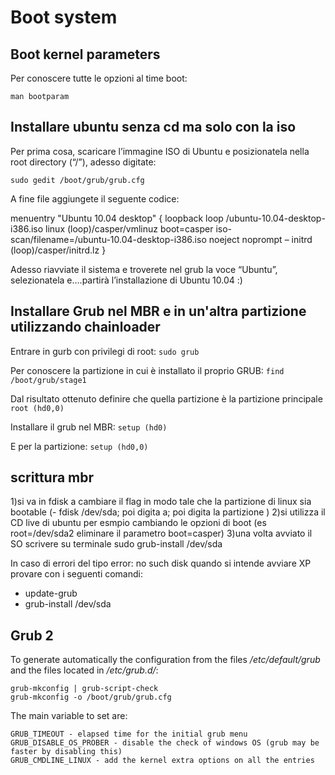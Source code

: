 
# Boot system #



## Boot kernel parameters ##
Per conoscere tutte le opzioni al time boot:

    man bootparam




## Installare ubuntu senza cd ma solo con la iso ##

Per prima cosa, scaricare l’immagine ISO di Ubuntu e posizionatela nella root directory (“/”), adesso digitate:

`sudo gedit /boot/grub/grub.cfg`


A fine file aggiungete il seguente codice:


menuentry "Ubuntu 10.04 desktop" {
loopback loop /ubuntu-10.04-desktop-i386.iso
linux (loop)/casper/vmlinuz boot=casper iso-scan/filename=/ubuntu-10.04-desktop-i386.iso noeject noprompt –
initrd (loop)/casper/initrd.lz
}


Adesso riavviate il sistema e troverete nel grub la voce “Ubuntu”, selezionatela e….partirà l’installazione di Ubuntu 10.04 :)



## Installare Grub nel MBR e in un'altra partizione utilizzando chainloader

Entrare in gurb con privilegi di root:
`sudo grub`

Per conoscere la partizione in cui è installato il proprio GRUB:
`find /boot/grub/stage1`

Dal risultato ottenuto definire che quella partizione è la partizione principale
`root (hd0,0)`


Installare il grub nel MBR:
`setup (hd0)`

E per la partizione:
`setup (hd0,0)`



## scrittura mbr


1)si va in fdisk a cambiare il flag in modo tale che la partizione di linux sia bootable (- fdisk /dev/sda; poi digita a; poi digita la partizione )
2)si utilizza il CD live di ubuntu per esmpio cambiando le opzioni di boot (es root=/dev/sda2 eliminare il parametro boot=casper)
3)una volta avviato il SO scrivere su terminale sudo grub-install /dev/sda

In caso di errori del tipo error: no such disk quando si intende avviare XP provare con i seguenti comandi:
-  update-grub
-  grub-install /dev/sda


## Grub 2 ##

To generate automatically the configuration from the files */etc/default/grub* and
the files located in */etc/grub.d/*:

    grub-mkconfig | grub-script-check
    grub-mkconfig -o /boot/grub/grub.cfg

The main variable to set are:

    GRUB_TIMEOUT - elapsed time for the initial grub menu
    GRUB_DISABLE_OS_PROBER - disable the check of windows OS (grub may be faster by disabling this)
    GRUB_CMDLINE_LINUX - add the kernel extra options on all the entries


